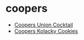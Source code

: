 # coopers

 * [Coopers Union Cocktail](index/c/coopers-union-cocktail-355034.json)
 * [Coopers Kolacky Cookies](index/c/coopers-kolacky-cookies.json)
